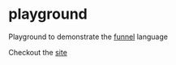 # playground

Playground to demonstrate the [funnel](https://github.com/funnelorg/funnel) language

Checkout the [site](https://funnelorg.github.io/playground/)
